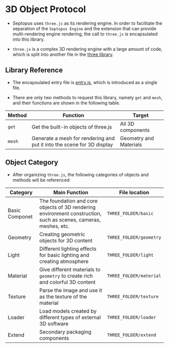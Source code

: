 # 3D Object Protocol

* Septopus uses `three.js` as its rendering engine. In order to facilitate the separation of the `Septopus Engine` and the extension that can provide multi-rendering engine rendering, the call to `three.js` is encapsulated into this library.

* `three.js` is a complex 3D rendering engine with a large amount of code, which is split into another file in the [three library](https://github.com/septopus-rex/world/tree/main/engine/src/septopus/three).

## Library Reference

* The encapsulated entry file is [entry.js](https://github.com/septopus-rex/world/tree/main/engine/src/septopus/three/entry.js), which is introduced as a single file.

* There are only two methods to request this library, namely `get` and `mesh`, and their functions are shown in the following table.

|  Method   | Function  |  Target  |
|  ----  | ----  | ----  |
|  `get`  | Get the built-in objects of three.js  | All 3D components  |
|  `mesh`  | Generate a mesh for rendering and put it into the scene for 3D display | Geometry and Materials  |

## Object Category

* After organizing `three.js`, the following categories of objects and methods will be referenced

|  Category   | Main Function  | File location  |
|  ----  | ----  | ----  |
|  Basic Componet  | The foundation and core objects of 3D rendering environment construction, such as scenes, cameras, meshes, etc.  | `THREE_FOLDER/basic`  |
|  Geometry  | Creating geometric objects for 3D content  | `THREE_FOLDER/geometry`  |
|  Light  |  Different lighting effects for basic lighting and creating atmosphere | `THREE_FOLDER/light`  |
|  Material  |  Give different materials to `geometry` to create rich and colorful 3D content  | `THREE_FOLDER/material`  |
|  Texture  |  Parse the image and use it as the texture of the material  | `THREE_FOLDER/texture`  |
|  Loader  |  Load models created by different types of external 3D software | `THREE_FOLDER/loader`  |
|  Extend  |  Secondary packaging components | `THREE_FOLDER/extend` |